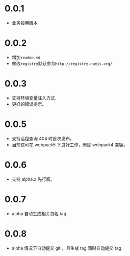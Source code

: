 # 0.0.1

- 业务投用版本

# 0.0.2

- 增加`readme.md`
- 修改`registry`默认参为`http://registry.npmjs.org/`

# 0.0.3

- 支持环境变量注入方式.
- 更好的错误提示。

# 0.0.5

- 支持远程查询 404 时首次发布。
- 当前仅可在 webpack5 下良好工作，删除 webpack4 兼容。

# 0.0.6

- 支持 alpha.x 先行版。

# 0.0.7

- alpha 自动生成相关包名 tag.

# 0.0.8

- alpha 情况下自动提交 git ，且生成 tag 同时自动提交 tag.
